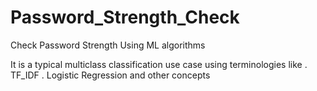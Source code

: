 # Password_Strength_Check
Check Password Strength Using ML algorithms

It is a typical multiclass classification use case using terminologies like
. TF_IDF
. Logistic Regression and other concepts
